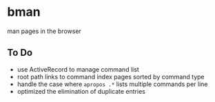 # bman

man pages in the browser

## To Do

* use ActiveRecord to manage command list
* root path links to command index pages sorted by command type
* handle the case where `apropos .*` lists multiple commands per line
* optimized the elimination of duplicate entries
